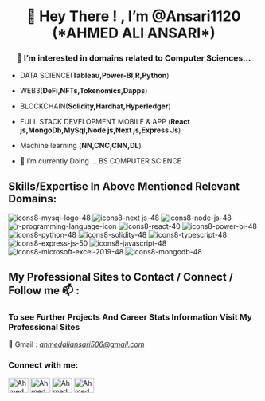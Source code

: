 <h1 align="center"> 👋 Hey There ! , I’m @Ansari1120 (*AHMED ALI ANSARI*)</h1>
<h3 align="center">👀 I’m interested in domains related to Computer Sciences...</h3>

- DATA SCIENCE(**Tableau,Power-BI,R,Python**)
- WEB3(**DeFi,NFTs,Tokenomics,Dapps**)
- BLOCKCHAIN(**Solidity,Hardhat,Hyperledger**) 
- FULL STACK DEVELOPMENT MOBILE & APP (**React js,MongoDb,MySql,Node js,Next js,Express Js**) 
- Machine learning (**NN,CNC,CNN,DL**)

- 🌱 I’m currently Doing ... BS COMPUTER SCIENCE              

<!---
Ansari1120/Ansari1120 is a ✨ special ✨ repository because its `README.md` (this file) appears on your GitHub profile.
You can click the Preview link to take a look at your changes.
--->
## Skills/Expertise In Above Mentioned Relevant Domains:

![icons8-mysql-logo-48](https://user-images.githubusercontent.com/114314363/204038403-5abf7f3f-bc6b-4b10-90e3-594f9701f1e6.png)
![icons8-next js-48](https://user-images.githubusercontent.com/114314363/204038405-3c74631c-6c13-43ac-93d5-f7c05d1048d0.png)
![icons8-node-js-48](https://user-images.githubusercontent.com/114314363/204038406-8cb54b5b-dfcf-45c6-8532-f8d8ab399658.png)
![r-programming-language-icon](https://user-images.githubusercontent.com/114314363/204041026-7cc31547-8951-4a0c-a86c-4361d3cb443a.png)
![icons8-react-40](https://user-images.githubusercontent.com/114314363/204041187-8881dc35-abd5-4ec3-a2ea-8267f463b280.png)
![icons8-power-bi-48](https://user-images.githubusercontent.com/114314363/204038408-4b252544-0362-4b0d-b053-1634c7ea3648.png)
![icons8-python-48](https://user-images.githubusercontent.com/114314363/204038411-d86ec037-832d-4d9b-a614-a1a460c6d1a2.png)
![icons8-solidity-48](https://user-images.githubusercontent.com/114314363/204038864-064fec6e-9ac6-456b-9aab-5be53acaa5b9.png)
![icons8-typescript-48](https://user-images.githubusercontent.com/114314363/204038438-3c61fb40-2144-4289-a91d-946d079413a6.png)
![icons8-express-js-50](https://user-images.githubusercontent.com/114314363/204038414-0ddc393b-3488-4bff-b528-11feefec2e68.png)
![icons8-javascript-48](https://user-images.githubusercontent.com/114314363/204038415-281ada85-f4e4-4fbb-8573-0eeef4c96d3c.png)
![icons8-microsoft-excel-2019-48](https://user-images.githubusercontent.com/114314363/204038418-10433225-4e09-40c7-97cf-0706a2b55dbb.png)
![icons8-mongodb-48](https://user-images.githubusercontent.com/114314363/204038422-ea682b9e-76a6-4178-8a68-0d05bcabc5c2.png)


## My Professional Sites to Contact / Connect / Follow me 📫 :
### To see Further Projects And Career Stats Information Visit My Professional Sites
📝 Gmail : *ahmedaliansari506@gmail.com* 
<h3 align="left">Connect with me:</h3>
<p align="left">
<a href="https://twitter.com/AComp_Scientist" target="blank"><img align="center" src="https://user-images.githubusercontent.com/114314363/204149967-a2b0cb05-090b-44cf-ac59-ee30eae2d44d.png" alt="AhmedAliAnsari" height="30" width="40" /></a>
<a href="https://www.linkedin.com/in/ahmed-ali-ansari-560473254/" target="blank"><img align="center" src="https://raw.githubusercontent.com/rahuldkjain/github-profile-readme-generator/master/src/images/icons/Social/linked-in-alt.svg" alt="AhmedAliAnsari" height="30" width="40" /></a>
<a href="Ansari1120#4438" target="blank"><img align="center" src="https://user-images.githubusercontent.com/114314363/204150090-f0104579-9554-4f94-b979-a2df59bb49b1.png" alt="AhmedAliAnsari" height="30" width="40" /></a>
<a href="https://www.facebook.com/Vivid.70" target="blank"><img align="center" src="https://user-images.githubusercontent.com/114314363/204150188-1fa24380-9182-4fd2-a1df-e103b809cd89.png" alt="AhmedAliAnsari" height="30" width="40" /></a>
</p>


